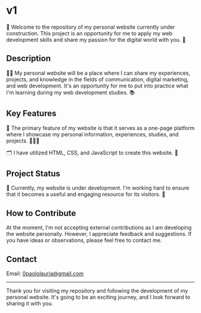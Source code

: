 # v1

👋 Welcome to the repository of my personal website currently under construction. This project is an opportunity for me to apply my web development skills and share my passion for the digital world with you. 🤗

## Description

🏋️‍♂️ My personal website will be a place where I can share my experiences, projects, and knowledge in the fields of communication, digital marketing, and web development. It's an opportunity for me to put into practice what I'm learning during my web development studies. 📚

## Key Features

🥇 The primary feature of my website is that it serves as a one-page platform where I showcase my personal information, experiences, studies, and projects. 🧑🏻‍💻

🗂️ I have utilized HTML, CSS, and JavaScript to create this website. 📑

## Project Status

👊 Currently, my website is under development. I'm working hard to ensure that it becomes a useful and engaging resource for its visitors. 🫡

## How to Contribute

At the moment, I'm not accepting external contributions as I am developing the website personally. However, I appreciate feedback and suggestions. If you have ideas or observations, please feel free to contact me.

## Contact

Email: 0paololauria@gmail.com

---

Thank you for visiting my repository and following the development of my personal website. It's going to be an exciting journey, and I look forward to sharing it with you.

